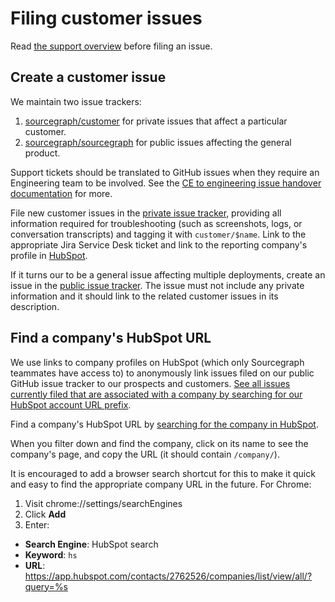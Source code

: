 # Filing customer issues

Read [the support overview](support.md) before filing an issue.

## Create a customer issue

We maintain two issue trackers:

1. [sourcegraph/customer](https://github.com/sourcegraph/customer/issues) for private issues that affect a particular customer.
1. [sourcegraph/sourcegraph](https://github.com/sourcegraph/sourcegraph/issues) for public issues affecting the general product.

Support tickets should be translated to GitHub issues when they require an Engineering team to be involved. See the [CE to engineering issue handover documentation](ce_to_eng_handover.md) for more.

File new customer issues in the [private issue tracker](https://github.com/sourcegraph/customer/issues/new), providing all information required for troubleshooting (such as screenshots, logs, or conversation transcripts) and tagging it with `customer/$name`. Link to the appropriate Jira Service Desk ticket and link to the reporting company's profile in [HubSpot](#find-the-unique-company-url).

If it turns our to be a general issue affecting multiple deployments, create an issue in the [public issue tracker](https://github.com/sourcegraph/sourcegraph/issues/new/choose). The issue must not include any private information and it should link to the related customer issues in its description.

## Find a company's HubSpot URL

We use links to company profiles on HubSpot (which only Sourcegraph teammates have access to) to anonymously link issues filed on our public GitHub issue tracker to our prospects and customers. [See all issues currently filed that are associated with a company by searching for our HubSpot account URL prefix](https://github.com/sourcegraph/sourcegraph/issues?q=is%3Aissue+is%3Aopen+https%3A%2F%2Fapp.hubspot.com%2Fcontacts%2F2762526%2F+).

Find a company's HubSpot URL by [searching for the company in HubSpot](https://app.hubspot.com/contacts/2762526/companies/list/view/all/?query=).

When you filter down and find the company, click on its name to see the company's page, and copy the URL (it should contain `/company/`).

It is encouraged to add a browser search shortcut for this to make it quick and easy to find the appropriate company URL in the future. For Chrome:

1. Visit chrome://settings/searchEngines
1. Click **Add**
1. Enter:

- **Search Engine**: HubSpot search
- **Keyword**: `hs`
- **URL**: https://app.hubspot.com/contacts/2762526/companies/list/view/all/?query=%s
